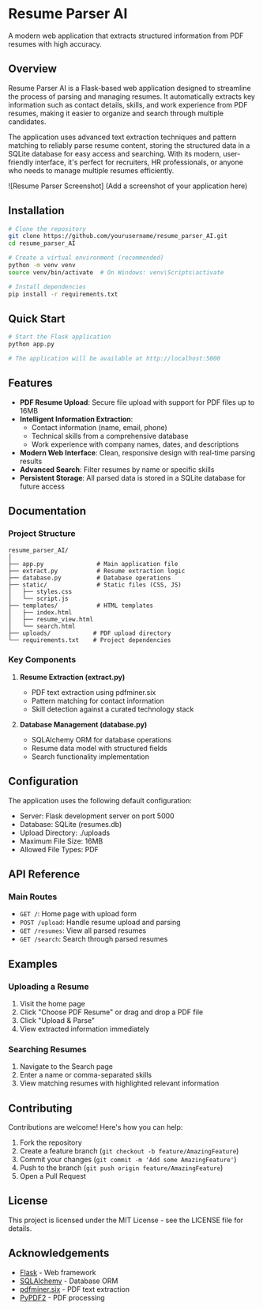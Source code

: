 # Resume Parser AI

A modern web application that extracts structured information from PDF resumes with high accuracy.

## Overview

Resume Parser AI is a Flask-based web application designed to streamline the process of parsing and managing resumes. It automatically extracts key information such as contact details, skills, and work experience from PDF resumes, making it easier to organize and search through multiple candidates.

The application uses advanced text extraction techniques and pattern matching to reliably parse resume content, storing the structured data in a SQLite database for easy access and searching. With its modern, user-friendly interface, it's perfect for recruiters, HR professionals, or anyone who needs to manage multiple resumes efficiently.

![Resume Parser Screenshot]
(Add a screenshot of your application here)

## Installation

```bash
# Clone the repository
git clone https://github.com/yourusername/resume_parser_AI.git
cd resume_parser_AI

# Create a virtual environment (recommended)
python -m venv venv
source venv/bin/activate  # On Windows: venv\Scripts\activate

# Install dependencies
pip install -r requirements.txt
```

## Quick Start

```python
# Start the Flask application
python app.py

# The application will be available at http://localhost:5000
```

## Features

- **PDF Resume Upload**: Secure file upload with support for PDF files up to 16MB
- **Intelligent Information Extraction**:
  - Contact information (name, email, phone)
  - Technical skills from a comprehensive database
  - Work experience with company names, dates, and descriptions
- **Modern Web Interface**: Clean, responsive design with real-time parsing results
- **Advanced Search**: Filter resumes by name or specific skills
- **Persistent Storage**: All parsed data is stored in a SQLite database for future access

## Documentation

### Project Structure
```
resume_parser_AI/
│
├── app.py               # Main application file
├── extract.py           # Resume extraction logic
├── database.py          # Database operations
├── static/              # Static files (CSS, JS)
│   ├── styles.css
│   └── script.js
├── templates/           # HTML templates
│   ├── index.html
│   ├── resume_view.html
│   └── search.html
├── uploads/            # PDF upload directory
└── requirements.txt    # Project dependencies
```

### Key Components

1. **Resume Extraction (extract.py)**
   - PDF text extraction using pdfminer.six
   - Pattern matching for contact information
   - Skill detection against a curated technology stack

2. **Database Management (database.py)**
   - SQLAlchemy ORM for database operations
   - Resume data model with structured fields
   - Search functionality implementation

## Configuration

The application uses the following default configuration:
- Server: Flask development server on port 5000
- Database: SQLite (resumes.db)
- Upload Directory: ./uploads
- Maximum File Size: 16MB
- Allowed File Types: PDF

## API Reference

### Main Routes
- `GET /`: Home page with upload form
- `POST /upload`: Handle resume upload and parsing
- `GET /resumes`: View all parsed resumes
- `GET /search`: Search through parsed resumes

## Examples

### Uploading a Resume
1. Visit the home page
2. Click "Choose PDF Resume" or drag and drop a PDF file
3. Click "Upload & Parse"
4. View extracted information immediately

### Searching Resumes
1. Navigate to the Search page
2. Enter a name or comma-separated skills
3. View matching resumes with highlighted relevant information

## Contributing

Contributions are welcome! Here's how you can help:

1. Fork the repository
2. Create a feature branch (`git checkout -b feature/AmazingFeature`)
3. Commit your changes (`git commit -m 'Add some AmazingFeature'`)
4. Push to the branch (`git push origin feature/AmazingFeature`)
5. Open a Pull Request

## License

This project is licensed under the MIT License - see the LICENSE file for details.

## Acknowledgements

- [Flask](https://flask.palletsprojects.com/) - Web framework
- [SQLAlchemy](https://www.sqlalchemy.org/) - Database ORM
- [pdfminer.six](https://github.com/pdfminer/pdfminer.six) - PDF text extraction
- [PyPDF2](https://pythonhosted.org/PyPDF2/) - PDF processing
